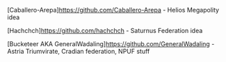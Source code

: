 [Caballero-Arepa]https://github.com/Caballero-Arepa - Helios Megapolity idea

[Hachchch]https://github.com/hachchch - Saturnus Federation idea

[Bucketeer AKA GeneralWadaling]https://github.com/GeneralWadaling - Astria Triumvirate, Cradian federation, NPUF stuff

